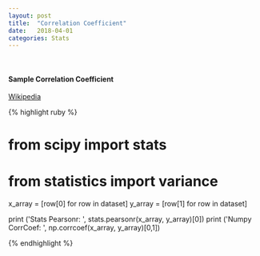 ```yaml
---
layout: post
title:  "Correlation Coefficient"
date:   2018-04-01
categories: Stats
---
```

<br />
<h4>Sample Correlation Coefficient</h4>

<a href="https://en.wikipedia.org/wiki/Correlation_and_dependence#Pearson's_product-moment_coefficient">
Wikipedia
</a>
</p>

{% highlight ruby %}
# from scipy import stats
# from statistics import variance

x_array = [row[0] for row in dataset]
y_array = [row[1] for row in dataset]


print ('Stats Pearsonr: ', stats.pearsonr(x_array, y_array)[0])
print ('Numpy CorrCoef: ', np.corrcoef(x_array, y_array)[0,1])

{% endhighlight %}
